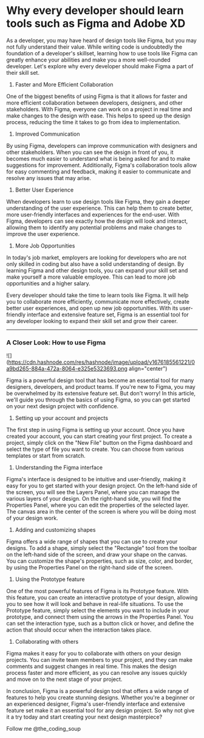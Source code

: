 # Why every developer should learn tools such as Figma and Adobe XD

As a developer, you may have heard of design tools like Figma, but you may not fully understand their value. While writing code is undoubtedly the foundation of a developer's skillset, learning how to use tools like Figma can greatly enhance your abilities and make you a more well-rounded developer. Let's explore why every developer should make Figma a part of their skill set.

1. Faster and More Efficient Collaboration
    

One of the biggest benefits of using Figma is that it allows for faster and more efficient collaboration between developers, designers, and other stakeholders. With Figma, everyone can work on a project in real time and make changes to the design with ease. This helps to speed up the design process, reducing the time it takes to go from idea to implementation.

1. Improved Communication
    

By using Figma, developers can improve communication with designers and other stakeholders. When you can see the design in front of you, it becomes much easier to understand what is being asked for and to make suggestions for improvement. Additionally, Figma's collaboration tools allow for easy commenting and feedback, making it easier to communicate and resolve any issues that may arise.

1. Better User Experience
    

When developers learn to use design tools like Figma, they gain a deeper understanding of the user experience. This can help them to create better, more user-friendly interfaces and experiences for the end-user. With Figma, developers can see exactly how the design will look and interact, allowing them to identify any potential problems and make changes to improve the user experience.

1. More Job Opportunities
    

In today's job market, employers are looking for developers who are not only skilled in coding but also have a solid understanding of design. By learning Figma and other design tools, you can expand your skill set and make yourself a more valuable employee. This can lead to more job opportunities and a higher salary.

Every developer should take the time to learn tools like Figma. It will help you to collaborate more efficiently, communicate more effectively, create better user experiences, and open up new job opportunities. With its user-friendly interface and extensive feature set, Figma is an essential tool for any developer looking to expand their skill set and grow their career.

---

### A Closer Look: How to use Figma

![](https://cdn.hashnode.com/res/hashnode/image/upload/v1676185561221/0a9bd265-884a-472a-8064-e325e5323693.png align="center")

Figma is a powerful design tool that has become an essential tool for many designers, developers, and product teams. If you're new to Figma, you may be overwhelmed by its extensive feature set. But don't worry! In this article, we'll guide you through the basics of using Figma, so you can get started on your next design project with confidence.

1. Setting up your account and projects
    

The first step in using Figma is setting up your account. Once you have created your account, you can start creating your first project. To create a project, simply click on the "New File" button on the Figma dashboard and select the type of file you want to create. You can choose from various templates or start from scratch.

1. Understanding the Figma interface
    

Figma's interface is designed to be intuitive and user-friendly, making it easy for you to get started with your design project. On the left-hand side of the screen, you will see the Layers Panel, where you can manage the various layers of your design. On the right-hand side, you will find the Properties Panel, where you can edit the properties of the selected layer. The canvas area in the center of the screen is where you will be doing most of your design work.

1. Adding and customizing shapes
    

Figma offers a wide range of shapes that you can use to create your designs. To add a shape, simply select the "Rectangle" tool from the toolbar on the left-hand side of the screen, and draw your shape on the canvas. You can customize the shape's properties, such as size, color, and border, by using the Properties Panel on the right-hand side of the screen.

1. Using the Prototype feature
    

One of the most powerful features of Figma is its Prototype feature. With this feature, you can create an interactive prototype of your design, allowing you to see how it will look and behave in real-life situations. To use the Prototype feature, simply select the elements you want to include in your prototype, and connect them using the arrows in the Properties Panel. You can set the interaction type, such as a button click or hover, and define the action that should occur when the interaction takes place.

1. Collaborating with others
    

Figma makes it easy for you to collaborate with others on your design projects. You can invite team members to your project, and they can make comments and suggest changes in real time. This makes the design process faster and more efficient, as you can resolve any issues quickly and move on to the next stage of your project.

In conclusion, Figma is a powerful design tool that offers a wide range of features to help you create stunning designs. Whether you're a beginner or an experienced designer, Figma's user-friendly interface and extensive feature set make it an essential tool for any design project. So why not give it a try today and start creating your next design masterpiece?

Follow me @the\_coding\_soup
